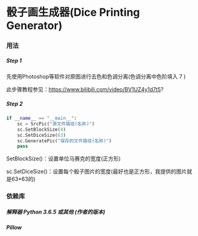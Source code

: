 # 骰子画生成器(Dice Printing Generator)

### 用法

##### Step 1

先使用Photoshop等软件对原图进行去色和色调分离(色调分离中色阶填入 7 )

此步骤教程参见：https://www.bilibili.com/video/BV1UZ4y1d7t5?

##### Step 2

```python
if __name__ == "__main__":
    sc = SrcPic("源文件路径(名称)")
    sc.SetBlockSize(4)
    sc.SetDiceSize(63)
    sc.GeneratePic("保存的文件路径(名称)")
    pass
```

SetBlockSize()：设置单位马赛克的宽度(正方形)

sc.SetDiceSize()：设置每个骰子图片的宽度(最好也是正方形，我提供的图片就是63*63的)

### 依赖库

##### 解释器 Python 3.6.5 或其他 (作者的版本)

##### Pillow